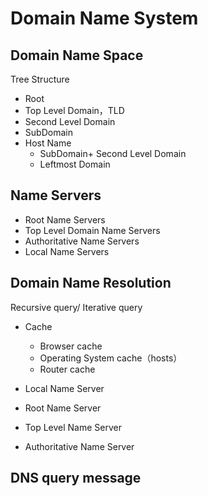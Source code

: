 # Domain Name System

## Domain Name Space

Tree Structure

- Root
- Top Level Domain，TLD
- Second Level Domain
- SubDomain
- Host Name 
  - SubDomain+ Second Level Domain
  - Leftmost Domain



## Name Servers

- Root Name Servers
- Top Level Domain Name Servers
- Authoritative Name Servers
- Local Name Servers



## Domain Name Resolution

Recursive query/ Iterative query

- Cache
  - Browser cache
  - Operating System cache（hosts）
  - Router cache

- Local Name Server
- Root Name Server
- Top Level Name Server
- Authoritative Name Server





## DNS query message

